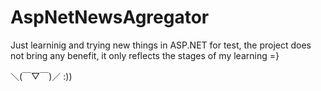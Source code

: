 # AspNetNewsAgregator

Just learninig and trying new things in ASP.NET for test, the project does not bring any benefit, it only reflects the stages of my learning =}
   
   ＼(￣▽￣)／  :)) 
